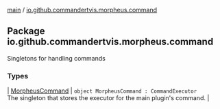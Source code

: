 [main](../index.md) / [io.github.commandertvis.morpheus.command](./index.md)

## Package io.github.commandertvis.morpheus.command


Singletons for handling commands

### Types

| [MorpheusCommand](-morpheus-command/index.md) | `object MorpheusCommand : CommandExecutor`<br>The singleton that stores the executor for the main plugin's command. |

